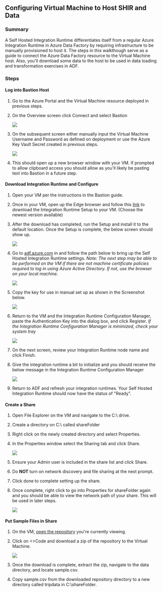 ## Configuring Virtual Machine to Host SHIR and Data
### Summary
A Self Hosted Integration Runtime differentiates itself from a regular Azure Integration Runtime in Azure Data Factory by requiring infrastructure to be manually provisioned to host it. The steps in this walkthough serve as a guide to connect the Azure Data Factory resource to the Virtual Machine host. Also, you'll download some data to the host to be used in data loading and transformation exercises in ADF.
    
###  Steps
#### Log into Bastion Host
1)  Go to the Azure Portal and the Virtual Machine resource deployed in previous steps.
2)  On the Overview screen click Connect and select Bastion

      ![](./images/vmSetup01.png)
3) On the subsequent screen either manually input the Virtual Machine Username and Password as defined on deployment or use the Azure Key Vault Secret created in previous steps.


      ![](./images/vmSetup02.png)
4) This should open up a new browser window with your VM. If prompted to allow clipboard access you should allow as you'll likely be pasting text into Bastion in a future step.

#### Download Integration Runtime and Configure 
1) Open your VM per the instructions in the Bastion guide. 
2) Once in your VM, open up the Edge browser and follow this [link](https://www.microsoft.com/en-us/download/details.aspx?id=39717) to download the Integration Runtime Setup to your VM. (Choose the newest version available)
3) After the download has completed, run the Setup and install it to the default location. Once the Setup is complete, the below screen should show up.

      ![](./images/shirSetup01.png)

4) Go to [adf.azure.com](adf.azure.com) in and follow the path below to bring up the Self Hosted Integration Runtime settings. *Note: The next step may be able to be performed on the VM if there are not machine certificate policies required to log in using Azure Active Directory. If not, use the browser on your local machine.*

      ![](./images/shirSetup02.png)

5) Copy the key for use in manual set up as shown in the Screenshot below.

      ![](./images/shirSetup03.png)

6) Return to the VM and the Integration Runtime Configuration Manager, paste the Authentication Key into the dialog box, and click Register. *If the Integration Runtime Configuration Manager is minimized, check your system tray*

      ![](./images/shirSetup04.png)

7) On the next screen, review your Integration Runtime node name and click Finish.
8) Give the integration runtime a bit to initialize and you should receive the below message in the Integration Runtime Configuration Manager

      ![](./images/shirSetup05.png)

9) Return to ADF and refresh your integration runtimes. Your Self Hosted Integration Runtime should now have the status of "Ready".

#### Create a Share
1) Open File Explorer on the VM and navigate to the C:\ drive.
2) Create a directory on C:\ called shareFolder
3) Right click on the newly created directory and select Properties.
4) In the Properties window select the Sharing tab and click Share.

      ![](./images/shareSetup01.png)

5) Ensure your Admin user is included in the share list and click Share.
6) Do **NOT** turn on network discovery and file sharing at the next prompt.
7) Click done to complete setting up the share.
8) Once complete, right click to go into Properties for shareFolder again and you should be able to view the network path of your share. This will be used in later steps.

      ![](./images/shareSetup02.png)

#### Put Sample Files in Share
1) On the VM, [open the repository](https://github.com/sqlzack/shir-pipeline-adls/) you're currently viewing.
2) Click on <>Code and download a zip of the repository to the Virtual Machine. 

      ![](./images/sampleFile01.png)

3) Once the download is complete, extract the zip, navigate to the data directory, and locate sample.csv.
4) Copy sample.csv from the downloaded repository directory to a new directory called tripdata in C:\shareFolder.
   
